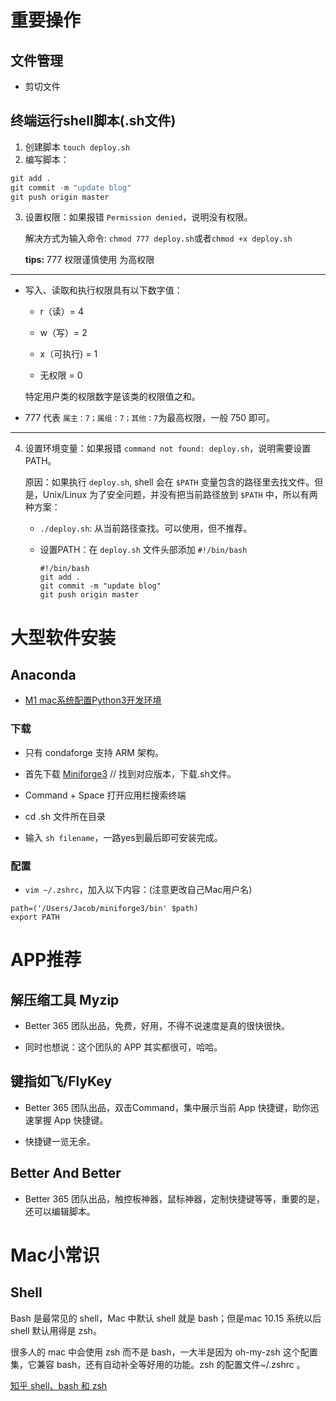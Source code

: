 # 重要操作

## 文件管理

- 剪切文件

## 终端运行shell脚本(.sh文件)

1. 创建脚本 `touch deploy.sh`
2. 编写脚本：
```d 
git add .
git commit -m "update blog"
git push origin master
```

3. 设置权限：如果报错 `Permission denied`，说明没有权限。

   解决方式为输入命令: `chmod 777 deploy.sh`或者`chmod +x deploy.sh`
   
   __tips:__ 777 权限谨慎使用 为高权限

---

- 写入、读取和执行权限具有以下数字值：
  - r（读）= 4
  
  - w（写）= 2
  
  - x（可执行) = 1
  
  - 无权限 = 0
  
  特定用户类的权限数字是该类的权限值之和。
  
- 777 代表 `属主：7；属组：7；其他：7`为最高权限，一般 750 即可。

---

4. 设置环境变量：如果报错 `command not found: deploy.sh`，说明需要设置 PATH。

   原因：如果执行 `deploy.sh`, shell 会在 `$PATH` 变量包含的路径里去找文件。但是，Unix/Linux 为了安全问题，并没有把当前路径放到 `$PATH` 中，所以有两种方案：

   - `./deploy.sh`: 从当前路径查找。可以使用，但不推荐。

   - 设置PATH：在  `deploy.sh` 文件头部添加 `#!/bin/bash`

     ```
     #!/bin/bash
     git add .
     git commit -m "update blog"
     git push origin master
     ```

# 大型软件安装

## Anaconda

- [M1 mac系统配置Python3开发环境](https://v3u.cn/a_id_189)

### 下载

- 只有 condaforge 支持 ARM 架构。

- 首先下载 [Miniforge3](https://github.com/conda-forge/miniforge/#download)  // 找到对应版本，下载.sh文件。

- Command + Space 打开应用栏搜索终端

- cd .sh 文件所在目录

- 输入 `sh filename`，一路yes到最后即可安装完成。

### 配置

- `vim ~/.zshrc`，加入以下内容：(注意更改自己Mac用户名)

```
path=('/Users/Jacob/miniforge3/bin' $path)
export PATH
```

> 

# APP推荐

## 解压缩工具 Myzip

- Better 365 团队出品，免费，好用，不得不说速度是真的很快很快。

- 同时也想说：这个团队的 APP 其实都很可，哈哈。

## 键指如飞/FlyKey

- Better 365 团队出品，双击Command，集中展示当前 App 快捷键，助你迅速掌握 App 快捷键。

- 快捷键一览无余。

## Better And Better

- Better 365 团队出品，触控板神器，鼠标神器，定制快捷键等等，重要的是，还可以编辑脚本。

# Mac小常识

## Shell

Bash 是最常见的 shell，Mac 中默认 shell 就是 bash；但是mac 10.15 系统以后 shell 默认用得是 zsh。

很多人的 mac 中会使用 zsh 而不是 bash，一大半是因为 oh-my-zsh 这个配置集，它兼容 bash，还有自动补全等好用的功能。zsh 的配置文件\~/.zshrc 。

[知乎 shell、bash 和 zsh](https://zhuanlan.zhihu.com/p/34197680)


